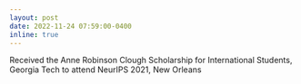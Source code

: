 ```yaml
---
layout: post
date: 2022-11-24 07:59:00-0400
inline: true
---
```


Received the Anne Robinson Clough Scholarship for International Students, Georgia Tech to attend NeurIPS 2021, New Orleans
